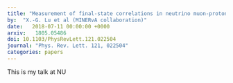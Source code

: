 ```yaml
---
title: "Measurement of final-state correlations in neutrino muon-proton mesonless production on hydrocarbon at $E_{v} $=3 GeV"
by:  "X.-G. Lu et al (MINERvA collaboration)"
date:   2018-07-11 00:00:00 +0000
arxiv:   1805.05486
doi: 10.1103/PhysRevLett.121.022504
journal: "Phys. Rev. Lett. 121, 022504"
categories: papers
---
```

This is my talk at NU


